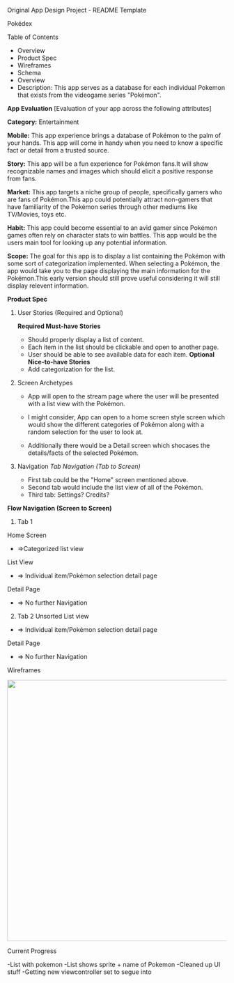 Original App Design Project - README Template

Pokédex

Table of Contents
- Overview
- Product Spec
- Wireframes
- Schema
- Overview
- Description:
This app serves as a database for each individual Pokemon that exists from the videogame series "Pokémon".

**App Evaluation**
[Evaluation of your app across the following attributes]

**Category:** Entertainment

**Mobile:** This app experience brings a database of Pokémon to the palm of your hands. This app will come in handy when you need to know a specific fact or detail from a trusted source.

**Story:** This app will be a fun experience for Pokémon fans.It will show recognizable names and images which should elicit a positive response from fans.

**Market:** This app targets a niche group of people, specifically gamers who are fans of Pokémon.This app could potentially attract non-gamers that have familiarity of the Pokémon series through other mediums like TV/Movies, toys etc.

**Habit:** This app could become essential to an avid gamer since Pokémon games often rely on character stats to win battles. This app would be the users main tool for looking up any potential information.

**Scope:** The goal for this app is to display a list containing the Pokémon with some sort of categorization implemented. When selecting a Pokémon, the app would take you to the page displaying the main information for the Pokémon.This early version should still prove useful considering it will still display relevent information.

**Product Spec**
1. User Stories (Required and Optional)

    **Required Must-have Stories**
    - Should properly display a list of content.
    - Each item in the list should be clickable and open to another page.
    - User should be able to see available data for each item.
   **Optional Nice-to-have Stories**
    - Add categorization for the list.

2. Screen Archetypes

    - App will open to the stream page where the user will be presented with a list view with the Pokémon.

    - I might consider,
        App can open to a home screen style screen which would show the different categories of Pokémon along with a random selection for the user to look at.

    - Additionally there would be a Detail screen which shocases the details/facts of the selected Pokémon.

3. Navigation
*Tab Navigation (Tab to Screen)*

    - First tab could be the "Home" screen mentioned above.
    - Second tab would include the list view of all of the         Pokémon.
    - Third tab: Settings? Credits?

**Flow Navigation (Screen to Screen)**

1. Tab 1

Home Screen
- =>Categorized list view 

List View
- => Individual item/Pokémon selection detail page

Detail Page
- => No further Navigation

2. Tab 2
Unsorted List view
- => Individual item/Pokémon selection detail page

Detail Page
- => No further Navigation

Wireframes

<img src="https://lh3.googleusercontent.com/pw/AP1GczNbA-Uj3v3zgikUMhGT2yEVsWh-KF2TirCUCjNva1GO2eFlx7VJwzkdPk7y404AgjaBMK3TidXH-AIsp0jU774SE6fBHXFyu-bG1wZcy24FQi3W4SVverNfOhamy0W5nHTgTaiebT70YO7t-gqNVVlcy3oBIygnXN8vdsAROCfqdWxKFphVL1Nlp6-OjnkutjJ6skHDDVk_CshKXxL4EzZXQ3J7M8iEX7L_tLTffx8tLz-iTiOvNvWTgvckscOVwrx3OaMUJl6kB_natYiKXn9qp4G2a4fDeWZlpdLv7tuUjwyG1_DTB0F_x3A1P9cdeHNhtdpgNAyb8RwAONyTrOlS49kg_dUdsQDcbWlOZZ8X1D3Y9-pbGmeXKEd4EglWRm4fYmU54eK8MDf_v4hwK_CsiFV6W9MuArBUKP39tzT7UgiH82_84HdYOwQc3OfN2VFRG-Hw4IxXS3OYPLzvF24Ys5rW3iII_qqTV_3yxA7cvmn2vIsVKLJyB8Jh4AzNb6SZQdF-CcgBS54C-8YAIQgbSG5V8vEGExYN1reQvBFfLRQTrZKcIYp_k6Hpp3bA4alXngN7oM-lFoqwqXZZw-tHc47Ecj5eYuGRQx4rK01uwS6sUoCIGdhUCoGgkFNDWCV5_-mb03ZE_VYVgxsAftzzy90yPgTCdJ_LK9uocrWSNaaELdeNUMZBfiludTV7VzyCxWpXxF8CEqvDl49cJzUx_IdK9AD5CoNyPZRdoL6HW0KH26Yf4juqofoE5f5YKZDhMXCLE0SM6VhjqOd20KcT-a2atWL-cqnudjPIPgD_tHR_Cv0IhfHxQP1ErPiRvjvAhZTj71e8v4WVMZBudM4rS8CzrIB4M6zz1yotoLuEwABXkrGNAze5_mrHP1zsPKYz8NuHeTX2Lg5eXJ-8F-aD=w598-h843-s-no?authuser=0" width=600> 


Current Progress

-List with pokemon
   -List shows sprite + name of Pokemon
-Cleaned up UI stuff
-Getting new viewcontroller set to segue into

